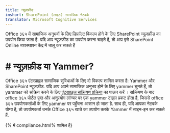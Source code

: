 ```yaml
---
title: न्यूज़फ़ीड
inshort: SharePoint (लाइट) सामाजिक नेटवर्क
translator: Microsoft Cognitive Services
---
```



Office ३६५ में सामाजिक अनुभवों के लिए डिफ़ॉल्ट विकल्प होने के लिए SharePoint न्यूज़फ़ीड का उपयोग किया जाता है. यदि आप न्यूज़फ़ीड का उपयोग करना चाहते हैं, तो आप इसे SharePoint Online व्यवस्थापन केंद्र में चालू कर सकते हैं

# # न्यूज़फ़ीड या Yammer?
Office ३६५ एंटरप्राइज़ सामाजिक सुविधाओं के लिए दो विकल्प शामिल करता है: Yammer और SharePoint न्यूज़फ़ीड. यदि आप अपने सामाजिक अनुभव होने के लिए yammer चुनते हैं, तो yammer को सक्रिय करने के लिए [एंटरप्राइज़ सक्रियण प्रक्रिया](https://support.office.com/en-us/article/Enterprise-Activation-process-4f924c74-87d2-49d0-a4f6-cba3ce2b0e7c) का पालन करें । सक्रियण के बाद office ३६५ पोर्टल पृष्ठ और अनुप्रयोग लॉन्चर पर एक yammer टाइल प्रकट होता है, जिससे office ३६५ उपयोगकर्ताओं के लिए yammer पर पहुँचना आसान हो जाता है. साथ ही, यदि आपका नेटवर्क योग्य है, तो उपयोगकर्ता उनके Office ३६५ खाते का उपयोग करके Yammer में साइन-इन कर सकते हैं.

{% में compliance.html% शामिल है}

